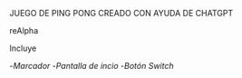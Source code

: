 JUEGO DE PING PONG CREADO CON AYUDA DE CHATGPT

reAlpha

Incluye

-*Marcador*
-*Pantalla de incio*
-*Botón Switch*